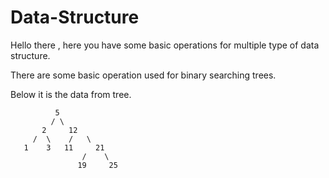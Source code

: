# Data-Structure

Hello there , here you have some basic operations for multiple type of data structure.

There are some basic operation used for binary searching trees.

Below it is the data from tree.

              5
             / \
           2     12
         /  \    /   \
       1    3   11     21
                    /    \
                   19     25

